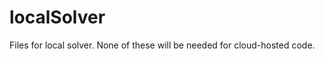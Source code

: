 localSolver
===========

Files for local solver. None of these will be needed for cloud-hosted code.
